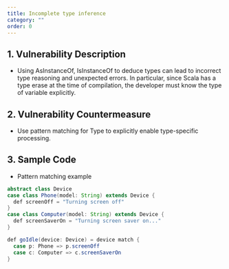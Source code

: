 ```yaml
---
title: Incomplete type inference
category: ""
order: 0
---
```


## 1. Vulnerability Description
* Using AsInstanceOf, IsInstanceOf to deduce types can lead to incorrect type reasoning and unexpected errors. In particular, since Scala has a type erase at the time of compilation, the developer must know the type of variable explicitly.

## 2. Vulnerability Countermeasure
* Use pattern matching for Type to explicitly enable type-specific processing.

## 3. Sample Code
* Pattern matching example

```JAVA
abstract class Device
case class Phone(model: String) extends Device {
  def screenOff = "Turning screen off"
}
case class Computer(model: String) extends Device {
  def screenSaverOn = "Turning screen saver on..."
}

def goIdle(device: Device) = device match {
  case p: Phone => p.screenOff
  case c: Computer => c.screenSaverOn
}
```

